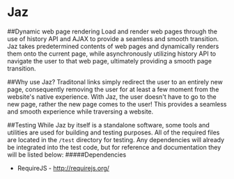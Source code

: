 # Jaz
##Dynamic web page rendering
Load and render web pages through the use of history API and AJAX to
provide a seamless and smooth transition. Jaz takes predetermined
contents of web pages and dynamically renders them onto the current
page, while asynchronously utilizing history API to navigate the user to
that web page, ultimately providing a smooth page transition.

##Why use Jaz?
Traditonal links simply redirect the user to an entirely new page, consequently removing the user for at least a few moment from the website's native experience. With Jaz, the user doesn't have to go to the new page, rather the new page comes to the user! This provides a seamless and smooth experience while traversing a website.

##Testing
While Jaz by itself is a standalone software, some tools and utilities are used for building and testing purposes. All of the required files are located in the `/test` directory for testing. Any dependencies will already be integrated into the test code, but for reference and documentation they will be listed below:
#####Dependencies
 - RequireJS - http://requirejs.org/
